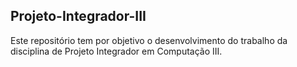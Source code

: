 ## Projeto-Integrador-III

Este repositório tem por objetivo o desenvolvimento do trabalho da disciplina de Projeto Integrador em Computação III. 
